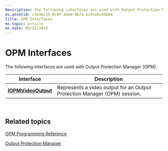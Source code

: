 ```yaml
---
Description: The following interfaces are used with Output Protection Manager (OPM).
ms.assetid: c3eabc15-0c0f-4deb-9b7a-ec9ce6ce6bb4
title: OPM Interfaces
ms.topic: article
ms.date: 05/31/2018
---
```


# OPM Interfaces

The following interfaces are used with Output Protection Manager (OPM).



| Interface                                  | Description                                                               |
|--------------------------------------------|---------------------------------------------------------------------------|
| [**IOPMVideoOutput**](/windows/desktop/api/opmapi/nn-opmapi-iopmvideooutput) | Represents a video output for an Output Protection Manager (OPM) session. |



 

## Related topics

<dl> <dt>

[OPM Programming Reference](opm-programming-reference.md)
</dt> <dt>

[Output Protection Manager](output-protection-manager.md)
</dt> </dl>

 

 



